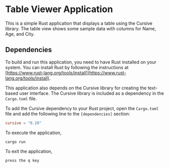 # Table Viewer Application

This is a simple Rust application that displays a table using the Cursive library. The table view shows some sample data with columns for Name, Age, and City.

## Dependencies

To build and run this application, you need to have Rust installed on your system. You can install Rust by following the instructions at [https://www.rust-lang.org/tools/install](https://www.rust-lang.org/tools/install).

This application also depends on the Cursive library for creating the text-based user interface. The Cursive library is included as a dependency in the `Cargo.toml` file.

To add the Cursive dependency to your Rust project, open the `Cargo.toml` file and add the following line to the `[dependencies]` section:

```toml
cursive = "0.20"
```


To execute the application, 
```code 
cargo run
```


To exit the application,
```code
press the q key
```



